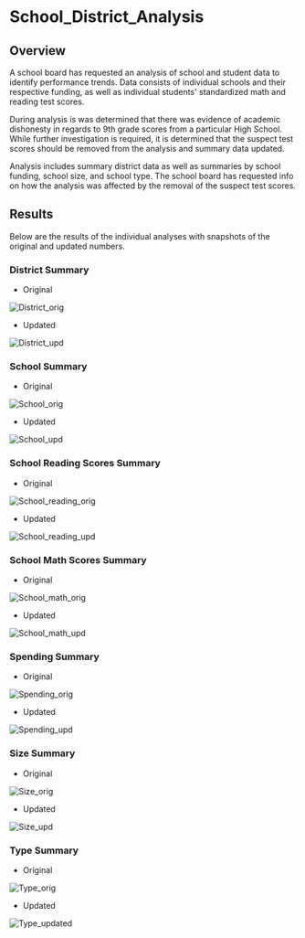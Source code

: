 # School_District_Analysis
 
## Overview
A school board has requested an analysis of school and student data to identify performance trends. Data consists of individual schools and their respective funding, as well as individual students' standardized math and reading test scores.

During analysis is was determined that there was evidence of academic dishonesty in regards to 9th grade scores from a particular High School. While further investigation is required, it is determined that the suspect test scores should be removed from the analysis and summary data updated.

Analysis includes summary district data as well as summaries by school funding, school size, and school type. The school board has requested info on how the analysis was affected by the removal of the suspect test scores.

## Results
Below are the results of the individual analyses with snapshots of the original and updated numbers.

### District Summary
* Original

 ![District_orig](Resources/District_Original.png)

* Updated

 ![District_upd](Resources/District_Updated.png)
 
 ### School Summary
 * Original

![School_orig](Resources/School_Original.png)

* Updated

 ![School_upd](Resources/School_Updated.png)
 
 ### School Reading Scores Summary
 * Original

![School_reading_orig](Resources/School_reading_grade_orig.png)

* Updated

 ![School_reading_upd](Resources/School_reading_grade_updated.png)
 
 ### School Math Scores Summary
 * Original

![School_math_orig](Resources/School_math_grade_orig.png)

* Updated

 ![School_math_upd](Resources/School_math_grade_updated.png)
 
 ### Spending Summary
 * Original

![Spending_orig](Resources/Spending_orig.png)

* Updated

 ![Spending_upd](Resources/Spending_updated.png)
 
  ### Size Summary
 * Original

![Size_orig](Resources/Size_original.png)

* Updated

 ![Size_upd](Resources/Size_updated.png)
 
  ### Type Summary
 * Original

![Type_orig](Resources/Type_original.png)

* Updated

![Type_updated](Resources/Type_updated.png)
 
 

